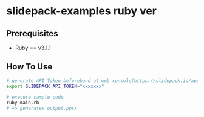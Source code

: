 # slidepack-examples ruby ver

## Prerequisites

* Ruby == v3.1.1

## How To Use

```bash
# generate API Token beforehand at web console(https://slidepack.io/apps)
export SLIDEPACK_API_TOKEN="xxxxxxx"

# execute sample code
ruby main.rb
# => generates output.pptx
```
